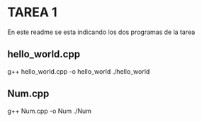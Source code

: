 # TAREA 1 
En este readme se esta indicando los dos programas de la tarea

## hello_world.cpp

g++ hello_world.cpp -o hello_world
./hello_world

## Num.cpp
g++ Num.cpp -o Num
./Num